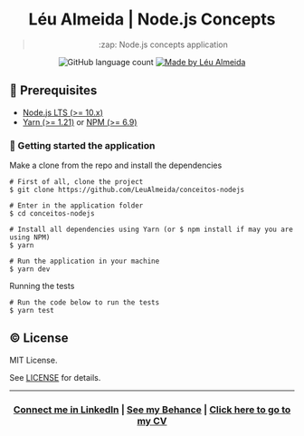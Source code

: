 <h1 align="center">Léu Almeida | Node.js Concepts</h1>

<blockquote align="center">
:zap: Node.js concepts application 
</blockquote>

<p align="center">
  <img alt="GitHub language count" src="https://img.shields.io/github/languages/count/LeuAlmeida/conceitos-nodejs?color=%2304D361">

  <a href="https://leunardo.dev">
    <img alt="Made by Léu Almeida" src="https://img.shields.io/badge/made%20by-Léu%20Almeida-%2304D361">
  </a>
</p>

## :electric_plug: Prerequisites

- [Node.js LTS (>= 10.x)](https://nodejs.org/)
- [Yarn (>= 1.21)](https://yarnpkg.com/) or [NPM (>= 6.9)](https://www.npmjs.com/)

### :closed_lock_with_key: Getting started the application

Make a clone from the repo and install the dependencies

```shell
# First of all, clone the project
$ git clone https://github.com/LeuAlmeida/conceitos-nodejs

# Enter in the application folder
$ cd conceitos-nodejs

# Install all dependencies using Yarn (or $ npm install if may you are using NPM)
$ yarn

# Run the application in your machine
$ yarn dev
```

Running the tests

```shell
# Run the code below to run the tests
$ yarn test
```

## :copyright: License

MIT License.

See [LICENSE](LICENSE) for details.

<hr/>

<h3 align="center">
<a href="http://linkedin.com/in/leonardoalmeida99">Connect me in LinkedIn</a> | <a href="http://behance.net/almeida99">See my Behance</a> | <a href="https://leunardo.dev">Click here to go to my CV</a>
</h3>
